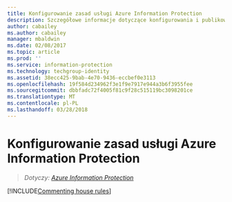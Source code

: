 ```yaml
---
title: Konfigurowanie zasad usługi Azure Information Protection
description: Szczegółowe informacje dotyczące konfigurowania i publikowania zasad usługi Azure Information Protection.
author: cabailey
ms.author: cabailey
manager: mbaldwin
ms.date: 02/08/2017
ms.topic: article
ms.prod: ''
ms.service: information-protection
ms.technology: techgroup-identity
ms.assetid: 38ecc425-9bab-4e70-9436-eccbef0e3113
ms.openlocfilehash: 19f584d234962f3e1f9e7917e944a3b6f3955fee
ms.sourcegitcommit: dbbfadc72f4005f81c9f28c515119bc3098201ce
ms.translationtype: MT
ms.contentlocale: pl-PL
ms.lasthandoff: 03/28/2018
---
```

# <a name="configuring-the-azure-information-protection-policy"></a>Konfigurowanie zasad usługi Azure Information Protection 

>*Dotyczy: [Azure Information Protection](https://azure.microsoft.com/pricing/details/information-protection)*

[!INCLUDE[Commenting house rules](../includes/houserules.md)]
